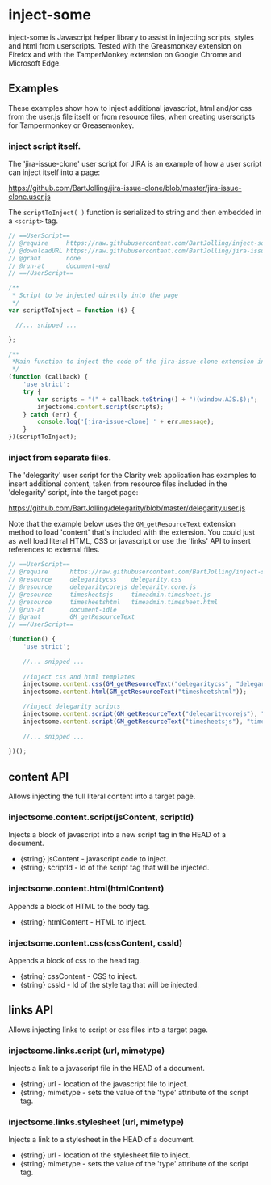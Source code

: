# inject-some

inject-some is Javascript helper library to assist in injecting scripts, styles and html from userscripts. Tested with the Greasmonkey extension on Firefox and with the TamperMonkey extension on Google Chrome and Microsoft Edge.

## Examples
These examples show how to inject additional javascript, html and/or css from the user.js file itself or from resource files, when creating userscripts for Tampermonkey or Greasemonkey.

### inject script itself.
The 'jira-issue-clone' user script for JIRA is an example of how a user script can inject itself into a page:

https://github.com/BartJolling/jira-issue-clone/blob/master/jira-issue-clone.user.js

The `scriptToInject( )` function is serialized to string and then embedded in a `<script>` tag.

```javascript
// ==UserScript==
// @require     https://raw.githubusercontent.com/BartJolling/inject-some/master/inject-some.js
// @downloadURL https://raw.githubusercontent.com/BartJolling/jira-issue-clone/master/jira-issue-clone.user.js
// @grant       none
// @run-at      document-end
// ==/UserScript==

/**
 * Script to be injected directly into the page
 */
var scriptToInject = function ($) {

  //... snipped ...

};

/**
 *Main function to inject the code of the jira-issue-clone extension into the JIRA website
 */
(function (callback) {
    'use strict';
    try {
        var scripts = "(" + callback.toString() + ")(window.AJS.$);";
        injectsome.content.script(scripts);
    } catch (err) {
        console.log('[jira-issue-clone] ' + err.message);
    }
})(scriptToInject);
```

### inject from separate files.
The 'delegarity' user script for the Clarity web application has examples to insert additional content, taken from resource files included in the 'delegarity' script, into the target page:

https://github.com/BartJolling/delegarity/blob/master/delegarity.user.js

Note that the example below uses the `GM_getResourceText` extension method to load 'content' that's included with the extension. You could just as well load literal HTML, CSS or javascript or use the 'links' API to insert references to external files.

```javascript
// ==UserScript==
// @require      https://raw.githubusercontent.com/BartJolling/inject-some/master/inject-some.js
// @resource     delegaritycss    delegarity.css
// @resource     delegaritycorejs delegarity.core.js
// @resource     timesheetsjs     timeadmin.timesheet.js
// @resource     timesheetshtml   timeadmin.timesheet.html
// @run-at       document-idle
// @grant        GM_getResourceText
// ==/UserScript==

(function() {
    'use strict';
    
    //... snipped ...
    
    //inject css and html templates
    injectsome.content.css(GM_getResourceText("delegaritycss", "delegaritycss"));
    injectsome.content.html(GM_getResourceText("timesheetshtml"));

    //inject delegarity scripts
    injectsome.content.script(GM_getResourceText("delegaritycorejs"), "delegaritycorejs");
    injectsome.content.script(GM_getResourceText("timesheetsjs"), "timesheetsjs");
    
    //... snipped ...
    
})();    
```


## content API
Allows injecting the full literal content into a target page.

### injectsome.content.script(jsContent, scriptId)
Injects a block of javascript into a new script tag in the HEAD of a document.
- {string} jsContent - javascript code to inject.
- {string} scriptId - Id of the script tag that will be injected.

### injectsome.content.html(htmlContent)
Appends a block of HTML to the body tag.
- {string} htmlContent - HTML to inject.

### injectsome.content.css(cssContent, cssId)
Appends a block of css to the head tag.
- {string} cssContent - CSS to inject.
- {string} cssId - Id of the style tag that will be injected.


## links API
Allows injecting links to script or css files into a target page.

### injectsome.links.script (url, mimetype)
Injects a link to a javascript file in the HEAD of a document.
- {string} url - location of the javascript file to inject.
- {string} mimetype - sets the value of the 'type' attribute of the script tag.

### injectsome.links.stylesheet (url, mimetype)		
Injects a link to a stylesheet in the HEAD of a document.
- {string} url - location of the stylesheet file to inject.
- {string} mimetype - sets the value of the 'type' attribute of the script tag.
